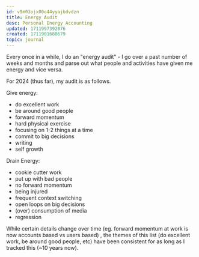 ```yaml
---
id: v9m03ojx00o44yyajbdvdzn
title: Energy Audit
desc: Personal Energy Accounting
updated: 1711997392076
created: 1711901688679
topic: journal
---
```


Every once in a while, I do an "energy audit" - I go over a past number of weeks and months and parse out what people and activities have given me energy and vice versa.

For 2024 (thus far), my audit is as follows.

Give energy:
- do excellent work
- be around good people
- forward momentum
- hard physical exercise
- focusing on 1-2 things at a time
- commit to big decisions
- writing
- self growth

Drain Energy:
- cookie cutter work
- put up with bad people
- no forward momentum
- being injured 
- frequent context switching
- open loops on big decisions
- (over) consumption of media
- regression

While certain details change over time (eg. forward momentum at work is now accounts based vs users based) , the themes of this list (do excellent work, be around good people, etc) have been consistent for as long as I tracked this (~10 years now).
